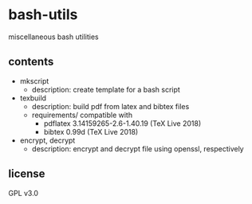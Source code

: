 # bash-utils
miscellaneous bash utilities

## contents
* mkscript
  * description: create template for a bash script
* texbuild
  * description: build pdf from latex and bibtex files
  * requirements/ compatible with
    * pdflatex 3.14159265-2.6-1.40.19 (TeX Live 2018)
    * bibtex 0.99d (TeX Live 2018)
* encrypt, decrypt
  * description: encrypt and decrypt file using openssl, respectively

## license
GPL v3.0
